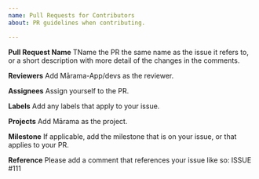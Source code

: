 ```yaml
---
name: Pull Requests for Contributors
about: PR guidelines when contributing.

--- 
```


**Pull Request Name**
TName the PR the same name as the issue it refers to, or a short description with more detail of the changes in the comments.

**Reviewers**
Add Mārama-App/devs as the reviewer.

**Assignees**
Assign yourself to the PR.

**Labels**
Add any labels that apply to your issue.

**Projects**
Add Mārama as the project.

**Milestone**
If applicable, add the milestone that is on your issue, or that applies to your PR.

**Reference**
Please add a comment that references your issue like so: ISSUE #111
